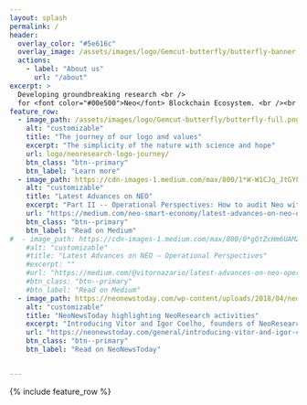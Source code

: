 ```yaml
---
layout: splash
permalink: /
header:
  overlay_color: "#5e616c"
  overlay_image: /assets/images/logo/Gemcut-butterfly/butterfly-banner.png
  actions:
    - label: "About us"
      url: "/about"
excerpt: >
  Developing groundbreaking research <br />
  for <font color="#00e500">Neo</font> Blockchain Ecosystem. <br /><br /><br />
feature_row:
  - image_path: /assets/images/logo/Gemcut-butterfly/butterfly-full.png
    alt: "customizable"
    title: "The journey of our logo and values"
    excerpt: "The simplicity of the nature with science and hope"
    url: logo/neoresearch-logo-journey/
    btn_class: "btn--primary"
    btn_label: "Learn more"  
  - image_path: https://cdn-images-1.medium.com/max/800/1*W-W1CJq_JtGYFSUrBTAnDw.png
    alt: "customizable"
    title: "Latest Advances on NEO"
    excerpt: "Part II -- Operational Perspectives: How to audit Neo with a $10 machine"
    url: "https://medium.com/neo-smart-economy/latest-advances-on-neo-operational-perspectives-ii-how-to-audit-neo-with-a-10-machine-65176a5138d9"
    btn_class: "btn--primary"
    btn_label: "Read on Medium"  
#  - image_path: https://cdn-images-1.medium.com/max/800/0*gQtZcHm6UAMZhIYW.png
    #alt: "customizable"
    #title: "Latest Advances on NEO — Operational Perspectives"
    #excerpt: ""
    #url: "https://medium.com/@vitornazario/latest-advances-on-neo-operational-perspectives-58d306ba2e41"
    #btn_class: "btn--primary"
    #btn_label: "Read on Medium"
  - image_path: https://neonewstoday.com/wp-content/uploads/2018/04/neo-research-g.png
    alt: "customizable"
    title: "NeoNewsToday highlighting NeoResearch activities"
    excerpt: "Introducing Vitor and Igor Coelho, founders of NeoResearch"
    url: "https://neonewstoday.com/general/introducing-vitor-and-igor-coelho-of-neoresearch/"
    btn_class: "btn--primary"
    btn_label: "Read on NeoNewsToday"


---
```


{% include feature_row %}

<!-- {% include feature_row id="feature_row2" type="left" %}

{% include feature_row id="feature_row3" type="right" %} -->
